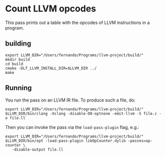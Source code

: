 # Count LLVM opcodes

This pass prints out a table with the opcodes of LLVM instructions in a program.

## building

```
export LLVM_DIR="/Users/fernando/Programs/llvm-project/build/"
mkdir build
cd build
cmake -DLT_LLVM_INSTALL_DIR=$LLVM_DIR ../
make
```

## Running

You run the pass on an LLVM IR file. To produce such a file, do:

```
export LLVM_DIR="/Users/fernando/Programs/llvm-project/build/"
$LLVM_DIR/bin/clang -Xclang -disable-O0-optnone -emit-llvm -S file.c -o file.ll
```

Then you can invoke the pass via the `load-pass-plugin` flag, e.g.:

```
export LLVM_DIR="/Users/fernando/Programs/llvm-project/build/"
$LLVM_DIR/bin/opt -load-pass-plugin libOpCounter.dylib -passes=op-counter \
   -disable-output file.ll
```